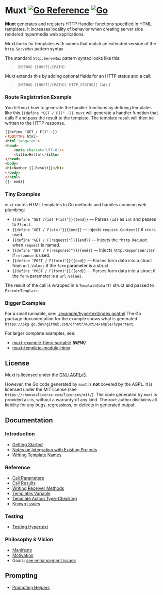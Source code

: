 # Muxt [![Go Reference](https://pkg.go.dev/badge/github.com/crhntr/muxt.svg)](https://pkg.go.dev/github.com/crhntr/muxt) [![Go](https://github.com/crhntr/muxt/actions/workflows/go.yml/badge.svg)](https://github.com/crhntr/muxt/actions/workflows/go.yml)

**Muxt** generates and registers HTTP Handler functions specified in HTML templates.
It increases locality of behavior when creating server side rendered hypermedia web applications.

Muxt looks for templates with names that match an extended version of the `http.ServeMux` pattern syntax.

The standard `http.ServeMux` pattern syntax looks like this:

> `[METHOD ][HOST]/[PATH]`

Muxt extends this by adding optional fields for an HTTP status and a call:

> `[METHOD ][HOST]/[PATH][ HTTP_STATUS][ CALL]`

### Route Registration Example

You tell `muxt` how to generate the handler functions by defining templates like this `{{define "GET / F()" -}}`.
`muxt` will generate a handler function that calls F and pass the result to the template.
The template result will then be written to the HTTP response.

```html
{{define "GET / F()" -}}
<!DOCTYPE html>
<html lang='en'>
<head>
    <meta charset='UTF-8'/>
    <title>Hello!</title>
</head>
<body>
<h1>Number {{.Result}}</h1>
</body>
</html>
{{- end}}
```

### Tiny Examples

`muxt` routes HTML templates to Go methods and handles common web plumbing:

* `{{define "GET /{id} F(id)"}}{{end}}` — Parses `{id}` as `int` and passes to `F(int)`.
* `{{define "GET / F(ctx)"}}{{end}}` — Injects `request.Context()` if `ctx` is used.
* `{{define "GET / F(request)"}}{{end}}` — Injects the `*http.Request` when `request` is named.
* `{{define "GET / F(response)"}}{{end}}` — Injects `http.ResponseWriter` if `response` is used.
* `{{define "POST / F(form)"}}{{end}}` — Parses form data into a struct from `url.Values` if the `form` parameter is a struct.
* `{{define "POST / F(form)"}}{{end}}` — Parses form data into a struct if the `form` parameter is a `url.Values`.

The result of the call is wrapped in a `TemplateData[T]` struct and passed to `ExecuteTemplate`.

### Bigger Examples

For a small runnable, see: [./example/hypertext/index.gohtml](./example/hypertext/index.gohtml)
The Go package documentation for the example shows what is generated `https://pkg.go.dev/github.com/crhntr/muxt/example/hypertext`.

For larger complete examples, see:
- [muxt-example-htmx-sortable](http://github.com/crhntr/muxt-example-htmx-sortable) _**(NEW)**_
- [muxt-template-module-htmx](https://github.com/crhntr/muxt-template-module-htmx)

## License

Muxt is licensed under the [GNU AGPLv3](LICENSE).

However, the Go code generated by `muxt` is **not** covered by the AGPL.
It is licensed under the MIT license (see `https://choosealicense.com/licenses/mit/`).
The code generated by `muxt` is provided as-is, without a warranty of any kind.
The `muxt` author disclaims all liability for any bugs, regressions, or defects in generated output.
## Documentation

### Introduction

- [Getting Started](./docs/getting_started.md)
- [Notes on Integration with Existing Projects](./docs/integrating.md)
- [Writing Template Names](./docs/template_names.md)

### Reference

- [Call Parameters](./docs/call_parameters.md)
- [Call Results](./docs/call_results.md)
- [Writing Receiver Methods](./docs/writing_receiver_methods.md)
- [Templates Variable](./docs/templates_variable.md)
- [Template Action Type-Checking](./docs/action_type_checking.md)
- [Known Issues](./docs/known_issues.md)

### Testing

- [Testing Hypertext](./docs/testing_hypertext.md)

### Philosophy & Vision

- [Manifesto](./docs/manifesto.md)
- [Motivation](./docs/motivation.md)
- Goals:
  [see enhancement issues](https://github.com/crhntr/muxt/issues?q=is%3Aissue%20state%3Aopen%20label%3Aenhancement)


## Prompting

- [Prompting Helpers](./docs/prompts)